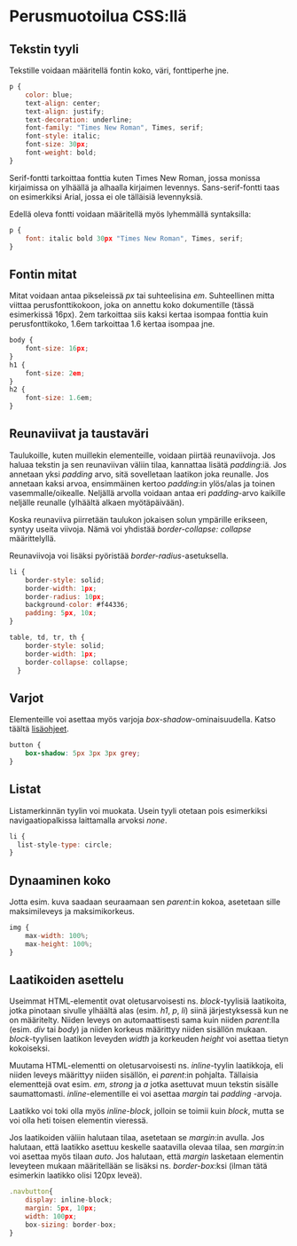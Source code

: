 # Perusmuotoilua CSS:llä

## Tekstin tyyli

Tekstille voidaan määritellä fontin koko, väri, fonttiperhe jne.

```js
p {
    color: blue;
    text-align: center;
    text-align: justify;
    text-decoration: underline;
    font-family: "Times New Roman", Times, serif;
    font-style: italic;
    font-size: 30px;
    font-weight: bold;
}
```

Serif-fontti tarkoittaa fonttia kuten Times New Roman, jossa monissa kirjaimissa on ylhäällä ja alhaalla kirjaimen levennys. Sans-serif-fontti taas on esimerkiksi Arial, jossa ei ole tälläisiä levennyksiä.

Edellä oleva fontti voidaan määritellä myös lyhemmällä syntaksilla:

```js
p {
    font: italic bold 30px "Times New Roman", Times, serif;
}
```

## Fontin mitat

Mitat voidaan antaa pikseleissä *px* tai suhteelisina *em*. Suhteellinen mitta viittaa perusfonttikokoon, joka on annettu koko dokumentille (tässä esimerkissä 16px). 2em tarkoittaa siis kaksi kertaa isompaa fonttia kuin perusfonttikoko, 1.6em tarkoittaa 1.6 kertaa isompaa jne.

```js
body {
    font-size: 16px;
}
h1 {
    font-size: 2em;
}
h2 {
    font-size: 1.6em;
}
```

## Reunaviivat ja taustaväri

Taulukoille, kuten muillekin elementeille, voidaan piirtää reunaviivoja. Jos haluaa tekstin ja sen reunaviivan väliin tilaa, kannattaa lisätä *padding*:iä. Jos annetaan yksi *padding* arvo, sitä sovelletaan laatikon joka reunalle. Jos annetaan kaksi arvoa, ensimmäinen kertoo *padding*:in ylös/alas ja toinen vasemmalle/oikealle. Neljällä arvolla voidaan antaa eri *padding*-arvo kaikille neljälle reunalle (ylhäältä alkaen myötäpäivään).

Koska reunaviiva piirretään taulukon jokaisen solun ympärille erikseen, syntyy useita viivoja. Nämä voi yhdistää *border-collapse: collapse* määrittelyllä.

Reunaviivoja voi lisäksi pyöristää *border-radius*-asetuksella.

```js
li {
    border-style: solid;
    border-width: 1px;
    border-radius: 10px;
    background-color: #f44336;
    padding: 5px, 10x;
}

table, td, tr, th {
    border-style: solid;
    border-width: 1px;
    border-collapse: collapse;
  }
```
## Varjot

Elementeille voi asettaa myös varjoja *box-shadow*-ominaisuudella. Katso täältä [lisäohjeet](https://www.w3schools.com/cssref/tryit.php?filename=trycss3_box-shadow)<base target="_blank">.

````css
button {
    box-shadow: 5px 3px 3px grey;
}
````

## Listat

Listamerkinnän tyylin voi muokata. Usein tyyli otetaan pois esimerkiksi navigaatiopalkissa laittamalla arvoksi *none*.

```js
li {
  list-style-type: circle;
}
```

## Dynaaminen koko

Jotta esim. kuva saadaan seuraamaan sen *parent*:in kokoa, asetetaan sille maksimileveys ja maksimikorkeus.

```js
img {
    max-width: 100%;
    max-height: 100%;
}
```

## Laatikoiden asettelu

Useimmat HTML-elementit ovat oletusarvoisesti ns. *block*-tyylisiä laatikoita, jotka pinotaan sivulle ylhäältä alas (esim. *h1*, *p*, *li*) siinä järjestyksessä kun ne on määritelty. Niiden leveys on automaattisesti sama kuin niiden *parent*:lla (esim. *div* tai *body*) ja niiden korkeus määrittyy niiden sisällön mukaan. *block*-tyylisen laatikon leveyden *width* ja korkeuden *height* voi asettaa tietyn kokoiseksi.

Muutama HTML-elementti on oletusarvoisesti ns. *inline*-tyylin laatikkoja, eli niiden leveys määrittyy niiden sisällön, ei *parent*:in pohjalta. Tällaisia elementtejä ovat esim. *em*, *strong* ja *a* jotka asettuvat muun tekstin sisälle saumattomasti. *inline*-elementille ei voi asettaa *margin* tai *padding* -arvoja.

Laatikko voi toki olla myös *inline-block*, jolloin se toimii kuin *block*, mutta se voi olla heti toisen elementin vieressä.

Jos laatikoiden väliin halutaan tilaa, asetetaan se *margin*:in avulla. Jos halutaan, että laatikko asettuu keskelle saatavilla olevaa tilaa, sen *margin*:in voi asettaa myös tilaan *auto*. Jos halutaan, että *margin* lasketaan elementin leveyteen mukaan määritellään se lisäksi ns. *border-box*:ksi (ilman tätä esimerkin laatikko olisi 120px leveä).

```js
.navbutton{
    display: inline-block;
    margin: 5px, 10px;
    width: 100px;
    box-sizing: border-box;
}
```